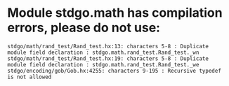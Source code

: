 # Module stdgo.math has compilation errors, please do not use:
```
stdgo/math/rand_test/Rand_test.hx:13: characters 5-8 : Duplicate module field declaration : stdgo.math.rand_test.Rand_test._wn
stdgo/math/rand_test/Rand_test.hx:19: characters 5-8 : Duplicate module field declaration : stdgo.math.rand_test.Rand_test._we
stdgo/encoding/gob/Gob.hx:4255: characters 9-195 : Recursive typedef is not allowed

```

